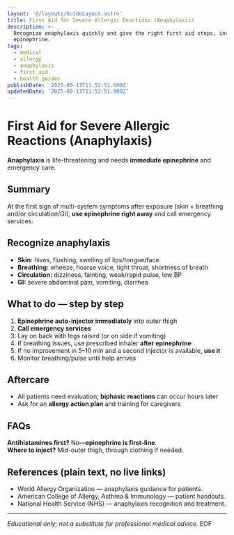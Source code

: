 ```yaml
---
layout: '@/layouts/GuideLayout.astro'
title: First Aid for Severe Allergic Reactions (Anaphylaxis)
description: >-
  Recognize anaphylaxis quickly and give the right first aid steps, including
  epinephrine.
tags:
  - medical
  - allergy
  - anaphylaxis
  - first aid
  - health guides
publishDate: '2025-08-13T11:52:51.000Z'
updatedDate: '2025-08-13T11:52:51.000Z'
---
```


# First Aid for Severe Allergic Reactions (Anaphylaxis)

**Anaphylaxis** is life-threatening and needs **immediate epinephrine** and emergency care.

## Summary
At the first sign of multi-system symptoms after exposure (skin + breathing and/or circulation/GI), **use epinephrine right away** and call emergency services.

## Recognize anaphylaxis
- **Skin:** hives, flushing, swelling of lips/tongue/face  
- **Breathing:** wheeze, hoarse voice, tight throat, shortness of breath  
- **Circulation:** dizziness, fainting, weak/rapid pulse, low BP  
- **GI:** severe abdominal pain, vomiting, diarrhea

## What to do — step by step
1. **Epinephrine auto-injector immediately** into outer thigh  
2. **Call emergency services**  
3. Lay on back with legs raised (or on side if vomiting)  
4. If breathing issues, use prescribed inhaler **after epinephrine**  
5. If no improvement in 5–10 min and a second injector is available, **use it**  
6. Monitor breathing/pulse until help arrives

## Aftercare
- All patients need evaluation; **biphasic reactions** can occur hours later  
- Ask for an **allergy action plan** and training for caregivers

## FAQs
**Antihistamines first?** No—**epinephrine is first-line**.  
**Where to inject?** Mid-outer thigh, through clothing if needed.

## References (plain text, no live links)
- World Allergy Organization — anaphylaxis guidance for patients.  
- American College of Allergy, Asthma & Immunology — patient handouts.  
- National Health Service (NHS) — anaphylaxis recognition and treatment.  

---
*Educational only; not a substitute for professional medical advice.*
EOF
